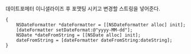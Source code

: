 데이트포메터 이니셜라이즈 후 포맷팅 시키고 변경할 스트링을 넣어준다.

    {
        NSDateFormatter *dateFormatter = [[NSDateFormatter alloc] init];   
        [dateFormatter setDateFormat:@"yyyy-MM-dd"];
        NSDate *dateFromString = [[NSDate alloc] init];
        dateFromString = [dateFormatter dateFromString:dateString];
    }
